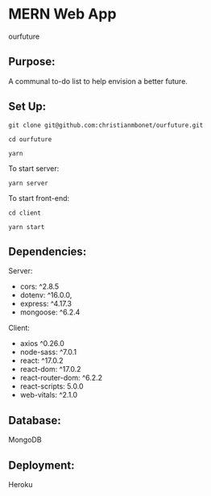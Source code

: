 # MERN Web App

ourfuture

## Purpose:

A communal to-do list to help envision a better future.

## Set Up:

```git clone git@github.com:christianmbonet/ourfuture.git```

```cd ourfuture```

```yarn```

To start server:

```yarn server```

To start front-end:

```cd client```

```yarn start```

## Dependencies:

Server:
* cors: ^2.8.5
* dotenv: ^16.0.0,
* express: ^4.17.3
* mongoose: ^6.2.4

Client:
* axios ^0.26.0
* node-sass: ^7.0.1
* react: ^17.0.2
* react-dom: ^17.0.2
* react-router-dom: ^6.2.2
* react-scripts: 5.0.0
* web-vitals: ^2.1.0

## Database: 

MongoDB

## Deployment: 

Heroku

